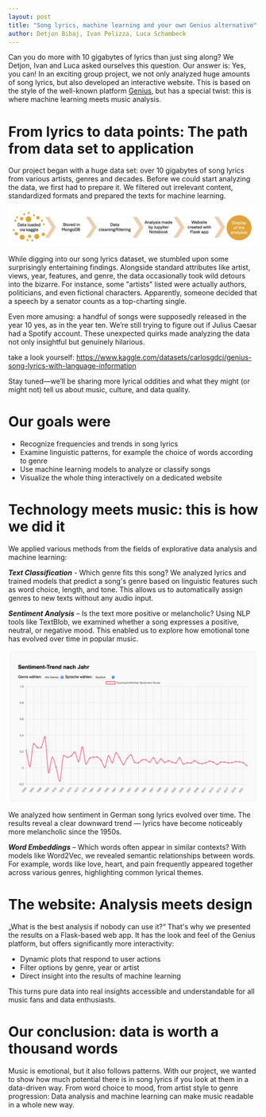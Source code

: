 ```yaml
---
layout: post
title: "Song lyrics, machine learning and your own Genius alternative"
author: Detjon Bibaj, Ivan Pelizza, Luca Schambeck
---
```



Can you do more with 10 gigabytes of lyrics than just sing along? We Detjon, Ivan and Luca asked ourselves this question. Our answer is: Yes, you can! In an exciting group project, we not only analyzed huge amounts of song lyrics, but also developed an interactive website. This is based on the style of the well-known platform [Genius](https://genius.com), but has a special twist: this is where machine learning meets music analysis.

# From lyrics to data points: The path from data set to application

Our project began with a huge data set: over 10 gigabytes of song lyrics from various artists, genres and decades. Before we could start analyzing the data, we first had to prepare it. We filtered out irrelevant content, standardized formats and prepared the texts for machine learning.

<p style="text-align: left;">
<img src="/assets/img/2025-06-01-group11-LID-Workflow.png" width="700" alt="Core Concept">
</p> 

While digging into our song lyrics dataset, we stumbled upon some surprisingly entertaining findings. Alongside standard attributes like artist, views, year, features, and genre, the data occasionally took wild detours into the bizarre. For instance, some "artists" listed were actually authors, politicians, and even fictional characters. Apparently, someone decided that a speech by a senator counts as a top-charting single.

Even more amusing: a handful of songs were supposedly released in the year 10 yes, as in the year ten. We’re still trying to figure out if Julius Caesar had a Spotify account. These unexpected quirks made analyzing the data not only insightful but genuinely hilarious.

take a look yourself:
https://www.kaggle.com/datasets/carlosgdcj/genius-song-lyrics-with-language-information

Stay tuned—we’ll be sharing more lyrical oddities and what they might (or might not) tell us about music, culture, and data quality.


# Our goals were

- Recognize frequencies and trends in song lyrics
- Examine linguistic patterns, for example the choice of words according to genre
- Use machine learning models to analyze or classify songs
- Visualize the whole thing interactively on a dedicated website


# Technology meets music: this is how we did it


We applied various methods from the fields of explorative data analysis and machine learning:

***Text Classification*** - Which genre fits this song?
We analyzed lyrics and trained models that predict a song's genre based on linguistic features such as word choice, length, and tone. This allows us to automatically assign genres to new texts without any audio input.

***Sentiment Analysis*** – Is the text more positive or melancholic?
Using NLP tools like TextBlob, we examined whether a song expresses a positive, neutral, or negative mood. This enabled us to explore how emotional tone has evolved over time in popular music.

<p align="center">
<img src="/assets/img/2025-06-01-group11-LID-sentiment.png" width="700" alt="Core Concept">
</p>

We analyzed how sentiment in German song lyrics evolved over time. The results reveal a clear downward trend — lyrics have become noticeably more melancholic since the 1950s.


***Word Embeddings*** – Which words often appear in similar contexts?
With models like Word2Vec, we revealed semantic relationships between words. For example, words like love, heart, and pain frequently appeared together across various genres, highlighting common lyrical themes.


# The website: Analysis meets design


„What is the best analysis if nobody can use it?“ That's why we presented the results on a Flask-based web app. It has the look and feel of the Genius platform, but offers significantly more interactivity:

- Dynamic plots that respond to user actions
- Filter options by genre, year or artist
- Direct insight into the results of machine learning

This turns pure data into real insights accessible and understandable for all music fans and data enthusiasts.


# Our conclusion: data is worth a thousand words


Music is emotional, but it also follows patterns. With our project, we wanted to show how much potential there is in song lyrics if you look at them in a data-driven way. From word choice to mood, from artist style to genre progression: Data analysis and machine learning can make music readable in a whole new way. 
